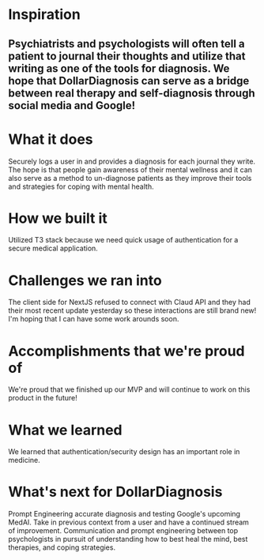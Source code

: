 # Inspiration
## Psychiatrists and psychologists will often tell a patient to journal their thoughts and utilize that writing as one of the tools for diagnosis. We hope that DollarDiagnosis can serve as a bridge between real therapy and self-diagnosis through social media and Google!

# What it does
Securely logs a user in and provides a diagnosis for each journal they write. The hope is that people gain awareness of their mental wellness and it can also serve as a method to un-diagnose patients as they improve their tools and strategies for coping with mental health.

# How we built it
Utilized T3 stack because we need quick usage of authentication for a secure medical application.

# Challenges we ran into
The client side for NextJS refused to connect with Claud API and they had their most recent update yesterday so these interactions are still brand new! I'm hoping that I can have some work arounds soon.

# Accomplishments that we're proud of
We're proud that we finished up our MVP and will continue to work on this product in the future!

# What we learned
We learned that authentication/security design has an important role in medicine.

# What's next for DollarDiagnosis
Prompt Engineering accurate diagnosis and testing Google's upcoming MedAI.
Take in previous context from a user and have a continued stream of improvement.
Communication and prompt engineering between top psychologists in pursuit of understanding how to best heal the mind, best therapies, and coping strategies.
